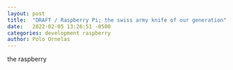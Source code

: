 ```yaml
---
layout: post
title:  "DRAFT / Raspberry Pi; the swiss army knife of our generation"
date:   2022-02-05 13:26:51 -0500
categories: development raspberry
author: Polo Ornelas
---
```

the raspberry